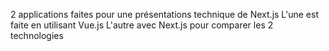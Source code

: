 2 applications faites pour une présentations technique de Next.js
L'une est faite en utilisant Vue.js 
L'autre avec Next.js 
pour comparer les 2 technologies